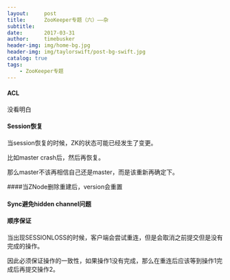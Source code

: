 ```yaml
---
layout:     post
title:      ZooKeeper专题（六）——杂
subtitle:   
date:       2017-03-31
author:     timebusker
header-img: img/home-bg.jpg
header-img: img/taylorswift/post-bg-swift.jpg
catalog: true
tags:
    - ZooKeeper专题
---  
```


#### ACL
没看明白

#### Session恢复
当session恢复的时候，ZK的状态可能已经发生了变更。

比如master crash后，然后再恢复。

那么master不该再相信自己还是master，而是该重新再确定下。

####当ZNode删除重建后，version会重置


#### Sync避免hidden channel问题


#### 顺序保证
当出现SESSIONLOSS的时候，客户端会尝试重连，但是会取消之前提交但是没有完成的操作。

因此必须保证操作的一致性，如果操作1没有完成，那么在重连后应该等到操作1完成后再提交操作2。